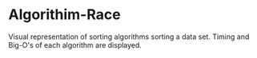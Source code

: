 # Algorithim-Race
Visual representation of sorting algorithms sorting a data set. Timing and Big-O's of each algorithm are displayed.
